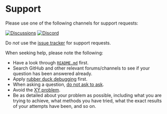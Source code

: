 # Support

Please use one of the following channels for support requests:

[![Discussions](https://img.shields.io/github/discussions/vezel-dev/novadrop?color=teal)](https://github.com/vezel-dev/novadrop/discussions/categories/questions)
[![Discord](https://img.shields.io/discord/960716713136095232?color=peru&label=discord)](https://discord.gg/VRnzR7sjzd)

Do *not* use the
[issue tracker](https://github.com/vezel-dev/novadrop/issues) for support
requests.

When seeking help, please note the following:

* Have a look through [`README.md`](README.md) first.
* Search GitHub and other relevant forums/channels to see if your question has
  been answered already.
* Apply [rubber duck debugging](https://rubberduckdebugging.com) first.
* When asking a question, [do not ask to ask](https://dontasktoask.com).
* Avoid the [XY problem](https://xyproblem.info).
* Be as detailed about your problem as possible, including what you are trying
  to achieve, what methods you have tried, what the exact results of your
  attempts have been, and so on.
